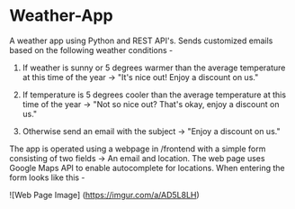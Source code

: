 # Weather-App
A weather app using Python and REST API's. Sends customized emails based on the following weather conditions - 

1) If weather is sunny or 5 degrees warmer than the average temperature at this time of the year -> "It's nice out! Enjoy a discount on us."

2) If temperature is 5 degrees cooler than the average temperature at this time of the year -> "Not so nice out? That's okay, enjoy a discount on us."

3) Otherwise send an email with the subject -> "Enjoy a discount on us." 

The app is operated using a webpage in /frontend with a simple form consisting of two fields -> An email and location. The 
web page uses Google Maps API to enable autocomplete for locations. When entering the form looks like this - 

![Web Page Image]
(https://imgur.com/a/AD5L8LH)
